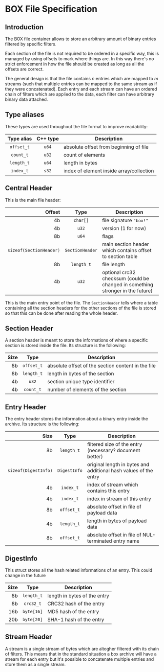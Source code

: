 # BOX File Specification

## Introduction
The BOX file container allows to store an arbitrary amount of binary entries filtered by specific filters. 

Each section of the file is not required to be ordered in a specific way, this is managed by using offsets to mark where things are. In this way there's no strict enforcement in how the file should be created as long as all the offsets are correct.

The general design is that the file contains *n* entries which are mapped to *m* streams (such that multiple entries can be mapped to the same stream as if they were concatenated). Each entry and each stream can have an ordered chain of filters which are applied to the data, each filter can have arbitrary binary data attached.

## Type aliases

These types are used throughout the file format to improve readability:

Type alias | C++ type | Description
:---: | :---: | ---
`offset_t` | `u64` | absolute offset from beginning of file
`count_t` | `u32` | count of elements
`length_t` | `u64` | length in bytes
`index_t` | `s32` | index of element inside array/collection

## Central Header

This is the main file header:

Offset | Type | Description 
---: | :---: | ---
4b | `char[]` | file signature `"box!"`
4b | `u32` | version (1 for now)
8b | `u64` | flags
`sizeof(SectionHeader)` | `SectionHeader` | main section header which contains offset to section table
8b | `length_t` | file length
4b | `u32` | optional crc32 checksum (could be changed in something stronger in the future)

This is the main entry point of the file. The `SectionHeader` tells where a table containing all the section headers for the other sections of the file is stored so that this can be done after reading the whole header.

## Section Header

A section header is meant to store the informations of where a specific section is stored inside the file. Its structure is the following:

Size | Type | Description 
---: | :---: | ---
8b | `offset_t` | absolute offset of the section content in the file
8b | `length_t` | length in bytes of the section
4b | `u32` | section unique type identifier
4b | `count_t` | number of elements of the section

## Entry Header

The entry header stores the information about a binary entry inside the archive. Its structure is the following:

Size | Type | Description 
---: | :---: | ---
8b | `length_t` | filtered size of the entry (necessary? document better)
`sizeof(DigestInfo)` | `DigestInfo` | original length in bytes and additional hash values of the entry
4b | `index_t` | index of stream which contains this entry
4b | `index_t` | index in stream of this entry
8b | `offset_t` | absolute offset in file of payload data
4b | `length_t` | length in bytes of payload data
8b | `offset_t` | absolute offset in file of NUL-terminated entry name

## DigestInfo

This struct stores all the hash related informations of an entry. This could change in the future

Size | Type | Description 
---: | :---: | ---
8b | `length_t` | length in bytes of the entry
8b | `crc32_t` | CRC32 hash of the entry
16b | `byte[16]` | MD5 hash of the entry
20b | `byte[20]` | SHA-1 hash of the entry

## Stream Header

A stream is a single stream of bytes which are altogher filtered with its chain of filters. This means that in the standard situation a box archive will have a stream for each entry but it's possible to concatenate multiple entries and store them as a single stream.





